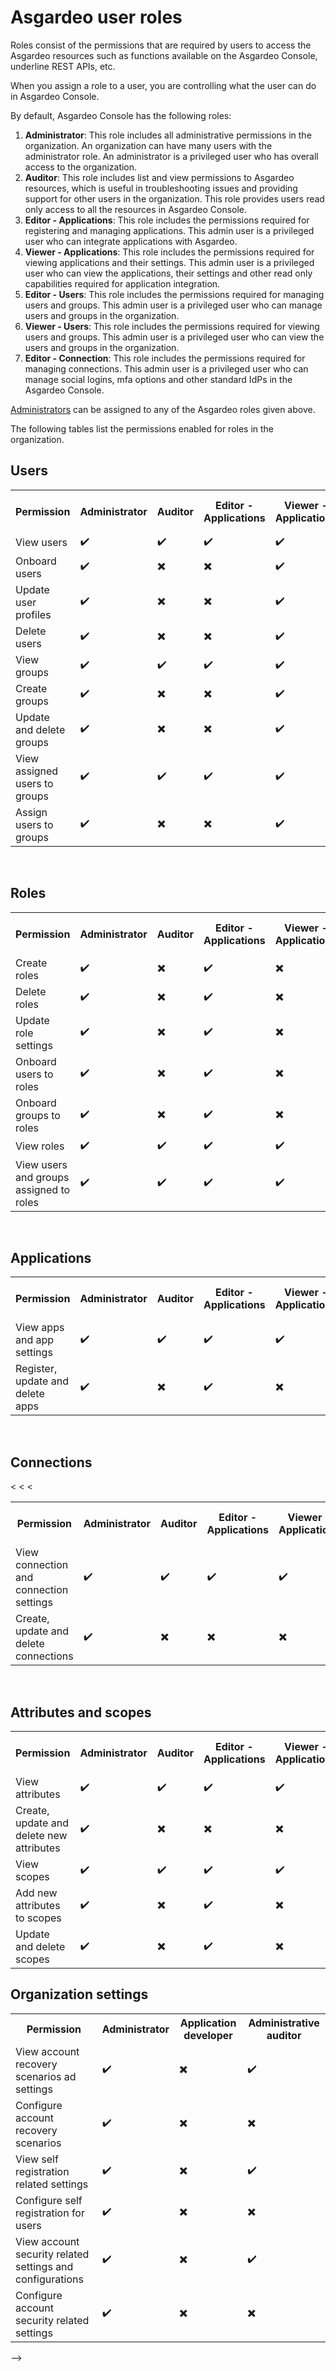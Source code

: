 # Asgardeo user roles

Roles consist of the permissions that are required by users to access the Asgardeo resources such as functions available on the Asgardeo Console, underline REST APIs, etc.

When you assign a role to a user, you are controlling what the user can do in Asgardeo Console.

By default, Asgardeo Console has the following roles:

1. **Administrator**: This role includes all administrative permissions in the organization. An organization can have many users with the administrator role. An administrator is a privileged user who has overall access to the organization.
2. **Auditor**: This role includes list and view permissions to Asgardeo resources, which is useful in troubleshooting issues and providing support for other users in the organization. This role provides users read only access to all the resources in Asgardeo Console.
3. **Editor - Applications**: This role includes the permissions required for registering and managing applications. This admin user is a privileged user who can integrate applications with Asgardeo. 
4. **Viewer - Applications**: This role includes the permissions required for viewing applications and their settings. This admin user is a privileged user who can view the applications, their settings and other read only capabilities required for application integration.
5. **Editor - Users**: This role includes the permissions required for managing users and groups. This admin user is a privileged user who can manage users and groups in the organization.
6. **Viewer - Users**: This role includes the permissions required for viewing users and groups. This admin user is a privileged user who can view the users and groups in the organization.
7. **Editor - Connection**: This role includes the permissions required for managing connections. This admin user is a privileged user who can manage social logins, mfa options and other standard IdPs in the Asgardeo Console.

[Administrators](../../guides/users/manage-administrators/) can be assigned to any of the Asgardeo roles given above.

The following tables list the permissions enabled for roles in the organization.

## Users
<table>
  <tr>
    <th>Permission</th>
    <th>Administrator</th> 
    <th>Auditor</th> 
    <th>Editor - Applications</th> 
    <th>Viewer - Applications</th> 
    <th>Editor - Users</th> 
    <th>Viewer - Users</th> 
    <th>Editor - Connections</th>
  </tr>
  <tr>
    <td>View users</td>
    <td>✔️</td>
    <td>✔️</td>
    <td>✔️</td>
    <td>✔️</td>
    <td>✔️</td>
    <td>✔️</td>
    <td>✖️</td>
  </tr>
  <tr>
      <td>Onboard users</td>
      <td>✔️</td>
      <td>✖️</td>
      <td>✖️</td>
      <td>✔️</td>
      <td>✖️</td>
      <td>✖️</td>
  </tr>
  <tr>
    <td>Update user profiles</td>
    <td>✔️</td>
      <td>✖️</td>
      <td>✖️</td>
      <td>✔️</td>
      <td>✖️</td>
      <td>✖️</td>
  </tr>
  <tr>
      <td>Delete users</td>
      <td>✔️</td>
      <td>✖️</td>
      <td>✖️</td>
      <td>✔️</td>
      <td>✖️</td>
      <td>✖️</td>
    </tr>
    <tr>
      <td>View groups</td>
      <td>✔️</td>
      <td>✔️</td>
      <td>✔️</td>
      <td>✔️</td>
      <td>✔️</td>
      <td>✖️</td>
    </tr>
    <tr>
      <td>Create groups</td>
      <td>✔️</td>
      <td>✖️</td>
      <td>✖️</td>
      <td>✔️</td>
      <td>✖️</td>
      <td>✖️</td>
    </tr>
    <tr>
      <td>Update and delete groups</td>
      <td>✔️</td>
      <td>✖️</td>
      <td>✖️</td>
      <td>✔️</td>
      <td>✖️</td>
      <td>✖️</td>
    </tr>
    <tr>
      <td>View assigned users to groups</td>
      <td>✔️</td>
      <td>✔️</td>
      <td>✔️</td>
      <td>✔️</td>
      <td>✔️</td>
      <td>✖️</td>
    </tr>
    <tr>
      <td>Assign users to groups</td>
      <td>✔️</td>
      <td>✖️</td>
      <td>✖️</td>
      <td>✔️</td>
      <td>✖️</td>
      <td>✖️</td>
    </tr>  
</table>

<br>

## Roles

<table>
  <tr>
    <th>Permission</th>
    <th>Administrator</th> 
    <th>Auditor</th> 
    <th>Editor - Applications</th> 
    <th>Viewer - Applications</th> 
    <th>Editor - Users</th> 
    <th>Viewer - Users</th> 
    <th>Editor - Connections</th>
  </tr>
  <tr>
    <td>Create roles</td>
    <td>✔️</td>
    <td>✖️</td>
    <td>✔️</td>
    <td>✖️</td>
    <td>✔️</td>
    <td>✖️</td>
    <td>✖️</td>
  </tr>
 <tr>
    <td>Delete roles</td>
    <td>✔️</td>
    <td>✖️</td>
    <td>✔️</td>
    <td>✖️</td>
    <td>✔️</td>
    <td>✖️</td>
    <td>✖️</td>
  </tr>
  <tr>
    <td>Update role settings</td>
    <td>✔️</td>
    <td>✖️</td>
    <td>✔️</td>
    <td>✖️</td>
    <td>✔️</td>
    <td>✖️</td>
    <td>✖️</td>
  </tr>
  <tr>
      <td>Onboard users to roles</td>
      <td>✔️</td>
      <td>✖️</td>
      <td>✔️</td>
      <td>✖️</td>
      <td>✔️</td>
      <td>✖️</td>
      <td>✖️</td>
  </tr>
<tr>
      <td>Onboard groups to roles</td>
      <td>✔️</td>
      <td>✖️</td>
      <td>✔️</td>
      <td>✖️</td>
      <td>✔️</td>
      <td>✖️</td>
      <td>✖️</td>
  </tr>
  <tr>
      <td>View roles</td>
      <td>✔️</td>
      <td>✔️</td>
      <td>✔️</td>
      <td>✔️</td>
      <td>✔️</td>
      <td>✔️</td>
      <td>✖️</td>
    </tr>
<tr>
      <td>View users and groups assigned to roles</td>
      <td>✔️</td>
      <td>✔️</td>
      <td>✔️</td>
      <td>✔️</td>
      <td>✔️</td>
      <td>✔️</td>
      <td>✖️</td>
    </tr>
</table>

<br>

## Applications

<table>
  <tr>
     <th>Permission</th>
    <th>Administrator</th> 
    <th>Auditor</th> 
    <th>Editor - Applications</th> 
    <th>Viewer - Applications</th> 
    <th>Editor - Users</th> 
    <th>Viewer - Users</th> 
    <th>Editor - Connections</th>
  </tr>
  <tr>
    <td>View apps and app settings</td>
    <td>✔️</td>
    <td>✔️</td>
    <td>✔️</td>
    <td>✔️</td>
    <td>✖️</td>
    <td>✖️</td>
    <td>✖️</td>
  </tr>
  <tr>
    <td>Register, update and delete apps</td>
    <td>✔️</td>
    <td>✖️</td>
    <td>✔️</td>
    <td>✖️</td>
    <td>✖️</td>
    <td>✖️</td>
    <td>✖️</td>
  </tr>
</table>

<br>

## Connections

<table>
  <tr>
    <tr>
    <th>Permission</th>
    <th>Administrator</th> 
    <th>Auditor</th> 
    <th>Editor - Applications</th> 
    <th>Viewer - Applications</th> 
    <th>Editor - Users</th> 
    <th>Viewer - Users</th> 
    <th>Editor - Connections</th>
  </tr>
  </tr>
  <tr>
    <td>View connection and connection settings</td>
    <td>✔️</td>
    <td>✔️</td>
    <td>✔️</td>
    <td>✔️</td>
    <td>✖️</td>
    <td>✖️</td>
    <td>✖️</td>
  </tr>
  <tr>
    <td>Create, update and delete connections</td>
    <td>✔️</td>
    <<td>✖️</td>
    <<td>✖️</td>
    <td>✖️</td>
    <td>✖️</td>
    <td>✖️</td>
    <<td>✔️</td>
  </tr>
</table>

<br>

## Attributes and scopes
<table>
  <tr>
    <th>Permission</th>
    <th>Administrator</th> 
    <th>Auditor</th> 
    <th>Editor - Applications</th> 
    <th>Viewer - Applications</th> 
    <th>Editor - Users</th> 
    <th>Viewer - Users</th> 
    <th>Editor - Connections</th>
  </tr>
  <tr>
    <td>View attributes</td>
    <td>✔️</td>
    <td>✔️</td>
    <td>✔️</td>
    <td>✔️</td>
    <td>✖️</td>
    <td>✖️</td>
    <td>✔️</td>
  </tr>
  <tr>
      <td>Create, update and delete new attributes</td>
      <td>✔️</td>
      <td>✖️</td>
      <td>✖️</td>
      <td>✖️</td>
      <td>✖️</td>
      <td>✖️</td>
      <td>✖️</td>
  </tr>
  <tr>
    <td>View scopes</td>
      <td>✔️</td>
    <td>✔️</td>
    <td>✔️</td>
    <td>✔️</td>
    <td>✖️</td>
    <td>✖️</td>
    <td>✔️</td>
</tr>
    <tr>
    <td>Add new attributes to scopes</td>
    <td>✔️</td>
    <td>✖️</td>
    <td>✔️</td>
    <td>✖️</td>
    <td>✖️</td>
    <td>✖️</td>
    <td>✖️</td>
    </tr>
    <tr>
      <td>Update and delete scopes</td>
      <td>✔️</td>
    <td>✖️</td>
    <td>✔️</td>
    <td>✖️</td>
    <td>✖️</td>
    <td>✖️</td>
    <td>✖️</td>
    </tr>
</table>

## Organization settings
<table>
  <tr>
    <th>Permission</th>
    <th>Administrator</th> 
    <th>Application developer</th> 
    <th>Administrative auditor</th> 
  </tr>
    <tr>
          <td>View account recovery scenarios ad settings</td>
          <td>✔️</td>
          <td>✖️</td>
          <td>✔️</td>
    </tr>
    <tr>
      <td>Configure account recovery scenarios</td>
      <td>✔️</td>
      <td>✖️</td>
      <td>✖️</td>
    </tr>
    <tr>
          <td>View self registration related settings</td>
          <td>✔️</td>
          <td>✖️</td>
          <td>✔️</td>
    </tr>   
    <tr>
      <td>Configure self registration for users</td>
      <td>✔️</td>
      <td>✖️</td>
      <td>✖️</td>
    </tr> 
     <tr>
          <td>View account security related settings and configurations</td>
          <td>✔️</td>
          <td>✖️</td>
          <td>✔️</td>
    </tr>   
    <tr>
      <td>Configure account security related settings</td>
      <td>✔️</td>
      <td>✖️</td>
      <td>✖️</td>
    </tr> 
</table> -->
<br>
